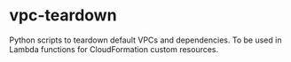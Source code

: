 # vpc-teardown
Python scripts to teardown default VPCs and dependencies. To be used in Lambda functions for CloudFormation custom resources.
